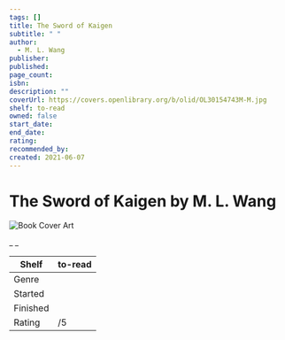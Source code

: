 ```yaml
---
tags: []
title: The Sword of Kaigen
subtitle: " "
author:
  - M. L. Wang
publisher: 
published: 
page_count: 
isbn: 
description: ""
coverUrl: https://covers.openlibrary.org/b/olid/OL30154743M-M.jpg
shelf: to-read
owned: false
start_date: 
end_date: 
rating: 
recommended_by: 
created: 2021-06-07
---
```


# The Sword of Kaigen by M. L. Wang

![Book Cover Art](https://covers.openlibrary.org/b/olid/OL30154743M-M.jpg)

_ _

| Shelf | to-read |
| --- | --- |
| Genre |  |
| Started |  |
| Finished |  |
| Rating | /5 |

